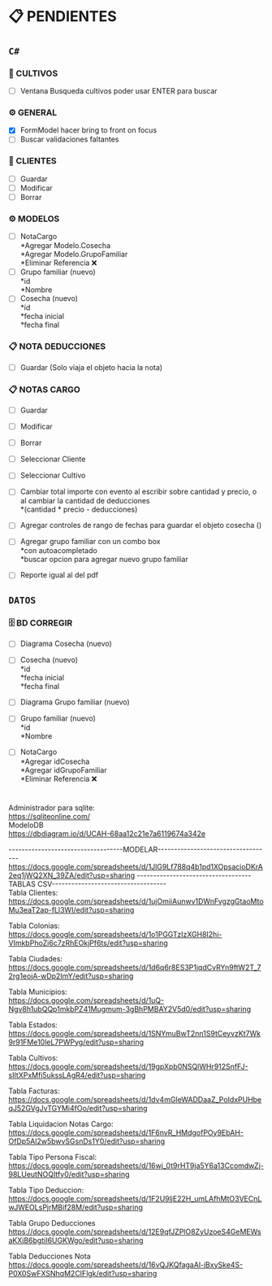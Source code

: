 # 📋 PENDIENTES



<!-- ============================================
INSTRUCCIONES DE USO:
Cambiar [ ] por [x]
============================================ -->

## `C#`

### 🌱 CULTIVOS
- [ ] Ventana Busqueda cultivos poder usar ENTER para buscar

### ⚙️ GENERAL
- [X] FormModel hacer bring to front on focus
- [ ] Buscar validaciones faltantes

### 👥 CLIENTES
- [ ] Guardar
- [ ] Modificar
- [ ] Borrar

### ⚙️ MODELOS 
- [ ] NotaCargo <br>
      *Agregar Modelo.Cosecha<br>
      *Agregar Modelo.GrupoFamiliar<br>
      *Eliminar Referencia ❌<br>
- [ ] Grupo familiar (nuevo)<br>
      *id<br>
      *Nombre<br>
- [ ] Cosecha (nuevo)<br>
      *id<br>
      *fecha inicial<br>
      *fecha final<br>

### 📋 NOTA DEDUCCIONES
- [ ] Guardar (Solo viaja el objeto hacia la nota)

### 📋 NOTAS CARGO
- [ ] Guardar
- [ ] Modificar
- [ ] Borrar
- [ ] Seleccionar Cliente
- [ ] Seleccionar Cultivo
- [ ] Cambiar total importe con evento al escribir sobre cantidad y precio, o al cambiar la cantidad de deducciones<br>
      *(cantidad * precio - deducciones)<br>
- [ ] Agregar controles de rango de fechas para guardar el objeto cosecha ()
- [ ] Agregar grupo familiar con un combo box<br>
      *con autoacompletado<br>
      *buscar opcion para agregar nuevo grupo familiar <br>
- [ ] Reporte igual al del pdf


## `DATOS`

### 🗄️ BD CORREGIR
- [ ] Diagrama Cosecha (nuevo)
- [ ] Cosecha (nuevo)<br>
      *id<br>
      *fecha inicial<br>
      *fecha final<br>
- [ ] Diagrama Grupo familiar (nuevo)
- [ ] Grupo familiar (nuevo)<br>
      *id<br>
      *Nombre<br>
- [ ] NotaCargo <br>
      *Agregar idCosecha<br>
      *Agregar idGrupoFamiliar<br>
      *Eliminar Referencia ❌<br>



# 

Administrador para sqlite:<br>
https://sqliteonline.com/<br>
ModeloDB<br>
https://dbdiagram.io/d/UCAH-68aa12c21e7a6119674a342e<br>

-----------------------------------MODELAR-----------------------------------<br>
https://docs.google.com/spreadsheets/d/1JlG9Lf788q4b1pd1XOpsacioDKrA2eq1jWQ2XN_39ZA/edit?usp=sharing
-----------------------------------TABLAS CSV-----------------------------------<br>
Tabla Clientes:<br>
https://docs.google.com/spreadsheets/d/1ujOmiiAunwv1DWnFvgzgGtaoMtoMu3eaT2ap-fLl3WI/edit?usp=sharing

Tabla Colonias:<br>
https://docs.google.com/spreadsheets/d/1o1PGGTzIzXGH8I2hi-VImkbPhoZi6c7zRhEOkjPf6ts/edit?usp=sharing

Tabla Ciudades:<br>
https://docs.google.com/spreadsheets/d/1d6q6r8ES3P1jqdCvRYn9ftW2T_72rg1eojA-wDp2ImY/edit?usp=sharing

Tabla Municipios:<br>
https://docs.google.com/spreadsheets/d/1uQ-Ngv8h1ubQQp1mkbPZ41Mugmum-3gBhPMBAY2V5d0/edit?usp=sharing

Tabla Estados:<br>
https://docs.google.com/spreadsheets/d/1SNYmuBwT2nn1S9tCeyvzKt7Wk9r91FMe10leL7PWPyg/edit?usp=sharing

Tabla Cultivos:<br>
https://docs.google.com/spreadsheets/d/19gpXpb0NSQlWHr912SnfFJ-sIItXPxMfj5ukssLAgR4/edit?usp=sharing

Tabla Facturas:<br>
https://docs.google.com/spreadsheets/d/1dv4mGIeWADDaaZ_PoIdxPUHbeqJ52GVgJvTGYMi4fOo/edit?usp=sharing

Tabla Liquidacion Notas Cargo:<br>
https://docs.google.com/spreadsheets/d/1F6nvR_HMdgofPOy9EbAH-OfDp5Al2w5bwvSGsnDs1Y0/edit?usp=sharing

Tabla Tipo Persona Fiscal:<br>
https://docs.google.com/spreadsheets/d/16wj_0t9rHT9ja5Y6a13CcomdwZj-98LUeutNOQItfy0/edit?usp=sharing

Tabla Tipo Deduccion:<br>
https://docs.google.com/spreadsheets/d/1F2U9ljE22H_umLAfhMtO3VECnLwJWEOLsPjrMBif28M/edit?usp=sharing

Tabla Grupo Deducciones<br>
https://docs.google.com/spreadsheets/d/12E9qfJZPlO8ZyUzoeS4GeMEWsaKXjB6bgtiI6UGKWgo/edit?usp=sharing

Tabla Deducciones Nota<br>
https://docs.google.com/spreadsheets/d/16vQJKQfagaAl-jBxySke4S-P0X0SwFXSNhqM2CIFlgk/edit?usp=sharing
<br>
